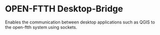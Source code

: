 # OPEN-FTTH Desktop-Bridge

Enables the communication between desktop applications such as QGIS to the open-ftth system using sockets.
